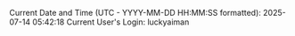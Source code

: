 Current Date and Time (UTC - YYYY-MM-DD HH:MM:SS formatted): 2025-07-14 05:42:18
Current User's Login: luckyaiman
